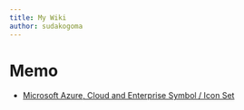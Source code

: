 ```yaml
---
title: My Wiki
author: sudakogoma
---
```



# Memo
* [Microsoft Azure, Cloud and Enterprise Symbol / Icon Set](http://www.microsoft.com/en-us/download/details.aspx?id=41937)
